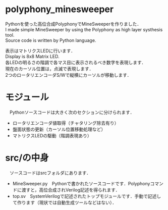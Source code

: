 # polyphony_minesweeper

Pythonを使った高位合成PolyphonyでMineSweeperを作りました．  
I made simple MineSweeper by using the Polyphony as high layer systhesis tool.  
Source code is written by Python language.  
  
表示はマトリクスLEDに行います．  
Display is 8x8 Matrix LED.  
各LEDの明るさの階調で各マス目に表示されるべき数字を表現します．  
現在のカーソル位置は，点滅で表現します．  
2つのロータリエンコーダS/Wで縦横にカーソルが移動します．  

# モジュール
　Pythonソースコードは大きく次のセクションに分けられます．  
- ロータリエンコーダ値取得（チャタリング除去有り）
- 盤面状態の更新（カーソル位置移動処理など）
- マトリクスLEDの駆動（階調表現あり）

# src/の中身
　ソースコードはsrcフォルダにあります．
- MineSweeper.py　Pythonで書かれたソースコードです．Polyphonyコマンドに渡すと，高位合成されVerilog記述を得られます．
- top.sv　SystemVerilogで記述されたトップモジュールです．手動で記述して作ります（現状では自動生成ツールなどはない）．
